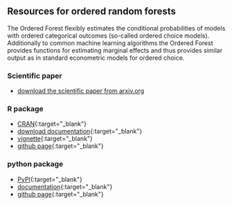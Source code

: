 ## Resources for ordered random forests

The Ordered Forest flexibly estimates the conditional probabilities of models with ordered categorical outcomes (so-called ordered choice models). Additionally to common machine learning algorithms the Ordered Forest provides functions for estimating marginal effects and thus provides similar output as in standard econometric models for ordered choice.

### Scientific paper

- <a href="https://arxiv.org/abs/1907.02436" target="_blank">download the scientific paper from arxiv.org</a>

### R package

- [CRAN](https://cran.r-project.org/web/packages/orf/index.html){:target="_blank"}
- [download documentation](https://cran.r-project.org/web/packages/orf/orf.pdf){:target="_blank"}
- [vignette](https://cran.r-project.org/web/packages/orf/vignettes/orf_vignette.html){:target="_blank"}
- [github page](https://github.com/orf-lab/orf-R){:target="_blank"}

### python package

- [PyPI](https://pypi.org/project/orf/){:target="_blank"}
- [documentation](https://orf-lab.github.io/orf-py/){:target="_blank"}
- [github page](https://github.com/orf-lab/orf-py){:target="_blank"}
